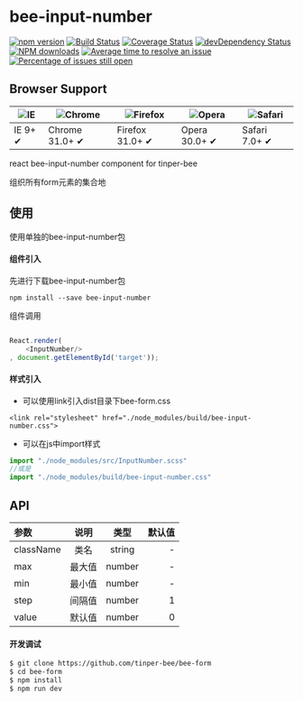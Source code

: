 # bee-input-number

[![npm version](https://img.shields.io/npm/v/bee-input-number.svg)](https://www.npmjs.com/package/bee-input-number)
[![Build Status](https://img.shields.io/travis/tinper-bee/bee-input-number/master.svg)](https://travis-ci.org/tinper-bee/bee-input-number)
[![Coverage Status](https://coveralls.io/repos/github/tinper-bee/bee-input-number/badge.svg?branch=master)](https://coveralls.io/github/tinper-bee/bee-input-number?branch=master)
[![devDependency Status](https://img.shields.io/david/dev/tinper-bee/bee-input-number.svg)](https://david-dm.org/tinper-bee/bee-input-number#info=devDependencies)
[![NPM downloads](http://img.shields.io/npm/dm/bee-input-number.svg?style=flat)](https://npmjs.org/package/bee-input-number)
[![Average time to resolve an issue](http://isitmaintained.com/badge/resolution/tinper-bee/bee-input-number.svg)](http://isitmaintained.com/project/tinper-bee/bee-input-number "Average time to resolve an issue")
[![Percentage of issues still open](http://isitmaintained.com/badge/open/tinper-bee/bee-input-number.svg)](http://isitmaintained.com/project/tinper-bee/bee-input-number "Percentage of issues still open")

## Browser Support

|![IE](https://raw.github.com/alrra/browser-logos/master/internet-explorer/internet-explorer_48x48.png) | ![Chrome](https://raw.github.com/alrra/browser-logos/master/chrome/chrome_48x48.png) | ![Firefox](https://raw.github.com/alrra/browser-logos/master/firefox/firefox_48x48.png) | ![Opera](https://raw.github.com/alrra/browser-logos/master/opera/opera_48x48.png) | ![Safari](https://raw.github.com/alrra/browser-logos/master/safari/safari_48x48.png)|
| --- | --- | --- | --- | --- |
| IE 9+ ✔ | Chrome 31.0+ ✔ | Firefox 31.0+ ✔ | Opera 30.0+ ✔ | Safari 7.0+ ✔ |


react bee-input-number component for tinper-bee


组织所有form元素的集合地


## 使用
使用单独的bee-input-number包
#### 组件引入
先进行下载bee-input-number包

```
npm install --save bee-input-number
```
组件调用
```js

React.render(
	<InputNumber/>
, document.getElementById('target'));

```
#### 样式引入
- 可以使用link引入dist目录下bee-form.css
```
<link rel="stylesheet" href="./node_modules/build/bee-input-number.css">
```
- 可以在js中import样式
```js
import "./node_modules/src/InputNumber.scss"
//或是
import "./node_modules/build/bee-input-number.css"
```



## API

|参数|说明|类型|默认值|
|:--|:---:|:--:|---:|
|className|类名|string|-|
|max|最大值|number|-|
|min|最小值|number|-|
|step|间隔值|number|1|
|value|默认值|number|0|


#### 开发调试

```sh
$ git clone https://github.com/tinper-bee/bee-form
$ cd bee-form
$ npm install
$ npm run dev
```
